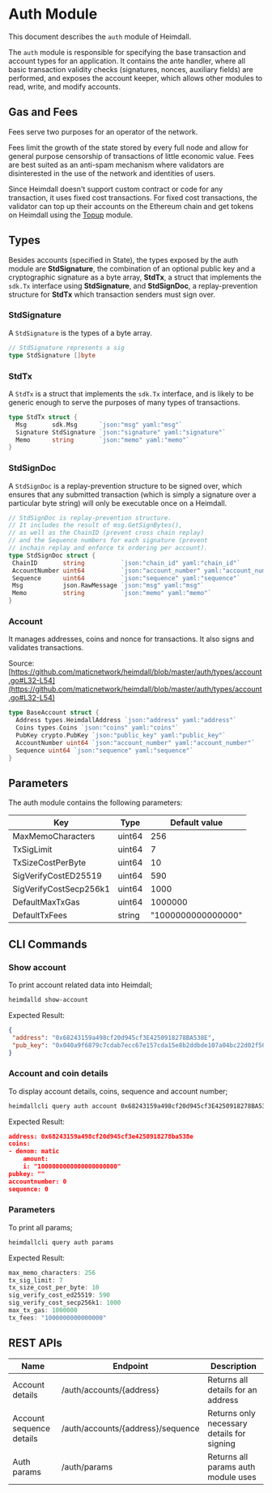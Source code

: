 # Auth Module

This document describes the `auth` module of Heimdall.

The `auth` module is responsible for specifying the base transaction and account types for an application. It contains the ante handler, where all basic transaction validity checks (signatures, nonces, auxiliary fields) are performed, and exposes the account keeper, which allows other modules to read, write, and modify accounts.

## Gas and Fees

Fees serve two purposes for an operator of the network.

Fees limit the growth of the state stored by every full node and allow for general purpose censorship of transactions of little economic value. Fees are best suited as an anti-spam mechanism where validators are disinterested in the use of the network and identities of users.

Since Heimdall doesn't support custom contract or code for any transaction, it uses fixed cost transactions. For fixed cost transactions, the validator can top up their accounts on the Ethereum chain and get tokens on Heimdall using the [Topup](topup.md) module.

## Types

Besides accounts (specified in State), the types exposed by the auth module are **StdSignature**, the combination of an optional public key and a cryptographic signature as a byte array, **StdTx**, a struct that implements the `sdk.Tx` interface using **StdSignature**, and **StdSignDoc**, a replay-prevention structure for **StdTx** which transaction senders must sign over.

### StdSignature

A `StdSignature` is the types of a byte array.

```go
// StdSignature represents a sig
type StdSignature []byte
```

### StdTx

A `StdTx` is a struct that implements the `sdk.Tx` interface, and is likely to be generic enough to serve the purposes of many types of transactions.

```go
type StdTx struct {
  Msg       sdk.Msg      `json:"msg" yaml:"msg"`
  Signature StdSignature `json:"signature" yaml:"signature"`
  Memo      string       `json:"memo" yaml:"memo"`
}
```

### StdSignDoc

A `StdSignDoc` is a replay-prevention structure to be signed over, which ensures that any submitted transaction (which is simply a signature over a particular byte string) will only be executable once on a Heimdall.

```go
// StdSignDoc is replay-prevention structure.
// It includes the result of msg.GetSignBytes(),
// as well as the ChainID (prevent cross chain replay)
// and the Sequence numbers for each signature (prevent
// inchain replay and enforce tx ordering per account).
type StdSignDoc struct {
 ChainID       string          `json:"chain_id" yaml:"chain_id"`
 AccountNumber uint64          `json:"account_number" yaml:"account_number"`
 Sequence      uint64          `json:"sequence" yaml:"sequence"`
 Msg           json.RawMessage `json:"msg" yaml:"msg"`
 Memo          string          `json:"memo" yaml:"memo"`
}
```

### Account

It manages addresses, coins and nonce for transactions. It also signs and validates transactions.

Source: [https://github.com/maticnetwork/heimdall/blob/master/auth/types/account.go#L32-L54](https://github.com/maticnetwork/heimdall/blob/master/auth/types/account.go#L32-L54)

```go
type BaseAccount struct {
  Address types.HeimdallAddress `json:"address" yaml:"address"`
  Coins types.Coins `json:"coins" yaml:"coins"`
  PubKey crypto.PubKey `json:"public_key" yaml:"public_key"`
  AccountNumber uint64 `json:"account_number" yaml:"account_number"`
  Sequence uint64 `json:"sequence" yaml:"sequence"`
}
```

## Parameters

The auth module contains the following parameters:

|Key                   |Type  |Default value     |
|----------------------|------|------------------|
|MaxMemoCharacters     |uint64|256               |
|TxSigLimit            |uint64|7                 |
|TxSizeCostPerByte     |uint64|10                |
|SigVerifyCostED25519  |uint64|590               |
|SigVerifyCostSecp256k1|uint64|1000              |
|DefaultMaxTxGas       |uint64|1000000           |
|DefaultTxFees         |string|"1000000000000000"|

## CLI Commands

### Show account

To print account related data into Heimdall;

```bash
heimdalld show-account
```

Expected Result:

```json
{
 "address": "0x68243159a498cf20d945cf3E4250918278BA538E",
 "pub_key": "0x040a9f6879c7cdab7ecc67e157cda15e8b2ddbde107a04bc22d02f50032e393f6360a05e85c7c1ecd201ad30dfb886af12dd02b47e4463f6f0f6f94159dc9f10b8"
}
```

### Account and coin details

To display account details, coins, sequence and account number;

```bash
heimdallcli query auth account 0x68243159a498cf20d945cf3E4250918278BA538E --trust-node
```

Expected Result:

```json
address: 0x68243159a498cf20d945cf3e4250918278ba538e
coins:
- denom: matic
    amount:
    i: "1000000000000000000000"
pubkey: ""
accountnumber: 0
sequence: 0
```

### Parameters

To print all params;

```go
heimdallcli query auth params
```

Expected Result:

```go
max_memo_characters: 256
tx_sig_limit: 7
tx_size_cost_per_byte: 10
sig_verify_cost_ed25519: 590
sig_verify_cost_secp256k1: 1000
max_tx_gas: 1000000
tx_fees: "1000000000000000"
```

## REST APIs

|Name                  |Endpoint|Description       |
|----------------------|--------|------------------|
|Account details       |/auth/accounts/{address}|Returns all details for an address|
|Account sequence details|/auth/accounts/{address}/sequence|Returns only necessary details for signing|
|Auth params           |/auth/params|Returns all params auth module uses|
